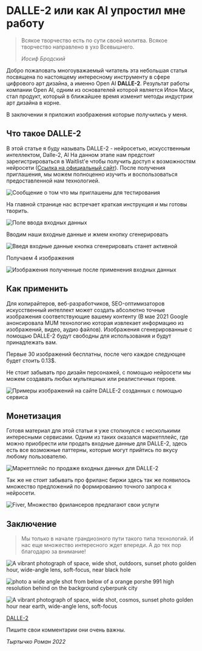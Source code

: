 # DALLE-2 или как AI упростил мне работу

> Всякое творчество есть по сути своей молитва. Всякое творчество направлено в ухо Всевышнего.
>
>*Иосиф Бродский*
>
Добро пожаловать многоуважаемый читатель эта небольшая статья посвящена по настоящему интересному инструменту в сфере цифрового арт дизайна, а именно Open AI **DALLE-2**. Результат работы компании Open AI, одним из основателей которой является Илон Маск, стал продукт, который в ближайшее время изменит методы индустрии арт дизайна в корне.

В заключении я приложил изображения которые получились у меня.

## Что такое DALLE-2

В этой статье я буду называть DALLE-2 - нейросетью, искусственным интеллектом, Dalle-2, AI
На данном этапе нам предстоит зарегистрироваться в Waitlist'e чтобы получить доступ к возможностям нейросети \([Ссылка на официальный сайт](https://openai.com/dall-e-2/)\). После получения приглашения, мы можем полноценно изучить и воспользоваться предоставленной нам технологией.

![Сообщение о том что мы приглашены для тестирования](1img.png "Сообщение о том что мы приглашены для тестирования")

На главной странице нас встречает краткая инструкция и мы готовы творить.

![Поле ввода входных данных](2.png "Поле ввода входных данных")

Вводим наши входные данные и жмем кнопку сгенерировать

![Введя входные данные кнопка сгенерировать станет активной](3.png "Введя входные данные кнопка сгенерировать станет активной")

Получаем 4 изображения

![Изображения полученные после применения входных данных](4.png "Изображения полученные после применения входных данных")

## Как применить

Для копирайтеров, веб-разработчиков, SEO-оптимизаторов искусственный интеллект может создать абсолютно точные изображения соответствующие вашему контенту (В мае 2021 Google анонсировала MUM технологию которая извлекает информацию из изображений, видео, аудио файлов). Изображения сгенерированные c помощью DALLE-2 будут свободны для использования и будут принадлежать вам.

Первые 30 изображений бесплатны, после чего каждое следующее будет стоить 0.13$.

Не стоит забывать про дизайн персонажей, с помощью нейросети мы можем создавать любых мультяшных или реалистичных героев.

![Примеры изображений на сайте DALLE-2 созданных c помощью сервиса](5.png "Примеры изображений на сайте DALLE-2 созданных c помощью сервиса")

## Монетизация

Готовя материал для этой статьи я уже столкнулся с несколькими интересными сервисами. Одним из таких оказался маркетплейс, где можно приобрести или продать входные данные для DALLE-2, здесь есть все возможные паттерны, которые могут прийтись по вкусу любому пользователю.

![Маркетплейс по продаже входных данных для DALLE-2](6.jpg "Маркетплейс по продаже входных данных для DALLE-2")

Так же не стоит забывать про фриланс биржи здесь так же появилось множество предложений по формированию точного запроса к нейросети.

![Fiver, Множество фрилансеров предлагают свои услуги](7.png "Fiver, Множество фрилансеров предлагают свои услуги")

## Заключение
>Мы только в начале грандиозного пути такого типа технологий. И нас еще множество интересного ждет впереди. А до тех пор благодарю за внимание!
>
![A vibrant photograph of space, wide shot, outdoors, sunset photo golden hour, wide-angle lens, soft-focus, near black hole](8.png  "A vibrant photograph of space, wide shot, outdoors, sunset photo golden hour, wide-angle lens, soft-focus, near black hole")

![photo a wide angle shot from below of a orange porshe 991 high resolution behind on the background cyberpunk city](9.png "photo a wide angle shot from below of a orange porshe 991 high resolution behind on the background cyberpunk city")

![A vibrant photograph of space, wide shot, cosmos, sunset photo golden hour near earth, wide-angle lens, soft-focus](10.png "A vibrant photograph of space, wide shot, cosmos, sunset photo golden hour near earth, wide-angle lens, soft-focus")

[DALLE-2](https://openai.com/dall-e-2/)

Пишите свои комментарии они очень важны.

*Тыртычко Роман 2022*
